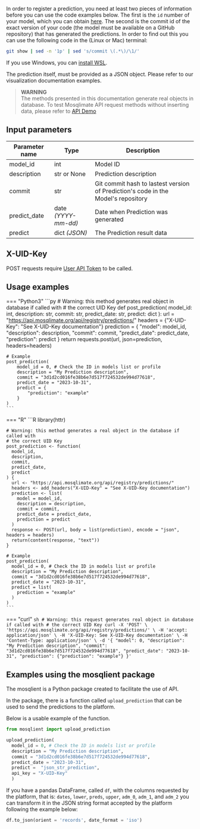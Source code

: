 In order to register a prediction, you need at least two pieces of information before you can use the code examples below. The first is the `id` number of your model, which you can obtain [here](https://api.mosqlimate.org/models/). The second is the commit id of the exact version of your code (the model must be available on a GitHub repository) that has generated the predictions. In order to find out this you can use the following code in the (Linux or Mac) terminal:

```bash
git show | sed -n '1p' | sed 's/commit \(.*\)/\1/'
``` 

If you use Windows, you can [install WSL](https://ubuntu.com/tutorials/install-ubuntu-on-wsl2-on-windows-11-with-gui-support#1-overview).

The prediction itself, must be provided as a JSON object. Please refer to our visualization documentation examples.

> **WARNING**  
> The methods presented in this documentation generate real objects in database. To test Mosqlimate API request methods without inserting data, please refer to [API Demo](https://api.mosqlimate.org/api/docs)

## Input parameters 
| Parameter name | Type | Description |
|--|--|--|
| model_id | int | Model ID | 
| description | str or None | Prediction description |
| commit | str | Git commit hash to lastest version of Prediction's code in the Model's repository |
| predict_date | date _(YYYY-mm-dd)_ | Date when Prediction was generated |
| predict | dict _(JSON)_ | The Prediction result data |

## X-UID-Key
POST requests require [User API Token](uid-key.md) to be called.

## Usage examples

=== "Python3"
    ```py
    # Warning: this method generates real object in database if called with
    # the correct UID Key
    def post_prediction(
        model_id: int, 
        description: str, 
        commit: str, 
        predict_date: str, 
        predict: dict
    ):
        url = "https://api.mosqlimate.org/api/registry/predictions/"
        headers = {"X-UID-Key": "See X-UID-Key documentation"}
        prediction = {
            "model": model_id,
            "description": description,
            "commit": commit,
            "predict_date": predict_date,
            "prediction": predict
        }
        return requests.post(url, json=prediction, headers=headers)


    # Example
    post_prediction(
        model_id = 0, # Check the ID in models list or profile
        description = "My Prediction description",
        commit = "3d1d2cd016fe38b6e7d517f724532de994d77618",
        predict_date = "2023-10-31",
        predict = {
            "prediction": "example"
        }
    )
    ```

=== "R"
    ```R
    library(httr)

    # Warning: this method generates a real object in the database if called with
    # the correct UID Key
    post_prediction <- function(
      model_id,
      description,
      commit,
      predict_date,
      predict
    ) {
      url <- "https://api.mosqlimate.org/api/registry/predictions/"
      headers <- add_headers("X-UID-Key" = "See X-UID-Key documentation")
      prediction <- list(
        model = model_id,
        description = description,
        commit = commit,
        predict_date = predict_date,
        prediction = predict
      )
      response <- POST(url, body = list(prediction), encode = "json", headers = headers)
      return(content(response, "text"))
    }

    # Example
    post_prediction(
      model_id = 0, # Check the ID in models list or profile
      description = "My Prediction description",
      commit = "3d1d2cd016fe38b6e7d517f724532de994d77618",
      predict_date = "2023-10-31",
      predict = list(
        prediction = "example"
      )
    )
    ```

=== "curl"
    ```sh
    # Warning: this request generates real object in database if called with
    # the correct UID Key
    curl -X 'POST' \
      'https://api.mosqlimate.org/api/registry/predictions/' \
      -H 'accept: application/json' \
      -H 'X-UID-Key: See X-UID-Key documentation' \
      -H 'Content-Type: application/json' \
      -d '{
      "model": 0,
      "description": "My Prediction description",
      "commit": "3d1d2cd016fe38b6e7d517f724532de994d77618",
      "predict_date": "2023-10-31",
      "prediction": {"prediction": "example"}
    }'   
    ```

## Examples using the mosqlient package

The mosqlient is a Python package created to facilitate the use of API. 

In the package, there is a function called `upload_prediction` that can be used to send the predictions to the platform. 

Below is a usable example of the function.
```py
from mosqlient import upload_prediction

upload_prediction(
  model_id = 0, # Check the ID in models list or profile
  description = "My Prediction description",
  commit = "3d1d2cd016fe38b6e7d517f724532de994d77618",
  predict_date = "2023-10-31",
  predict =  "json_str_prediction",
  api_key = "X-UID-Key"
  )
```

If you have a pandas DataFrame, called `df`, with the columns requested by the platform, that is: `dates`, `lower`, `preds`, `upper`, `adm_0`, `adm_1`, and `adm_2` you can transform it in the JSON string format accepted by the platform following the example below: 
```py
df.to_json(orient = 'records', date_format = 'iso')
```
